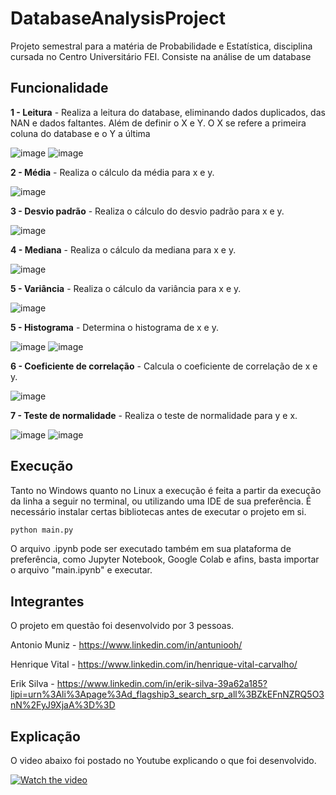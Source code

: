# DatabaseAnalysisProject

Projeto semestral para a matéria de Probabilidade e Estatística, disciplina cursada no Centro Universitário FEI. Consiste na análise de um database

## Funcionalidade

**1 - Leitura** - Realiza a leitura do database, eliminando dados duplicados, das NAN e dados faltantes. Além de definir o X e Y. O X se refere a primeira coluna do database e o Y a última

![image](images/read.png)
![image](images/definexy.png)

**2 - Média** - Realiza o cálculo da média para x e y.

![image](images/media.png)

**3 - Desvio padrão** - Realiza o cálculo do desvio padrão para x e y.

![image](images/desvioPadrao.png)

**4 - Mediana** - Realiza o cálculo da mediana para x e y.

![image](images/mediana.png)

**5 - Variância** - Realiza o cálculo da variância para x e y.

![image](images/variancia.png)

**5 - Histograma** - Determina o histograma de x e y.

![image](images/histox.png)
![image](images/histoy.png)

**6 - Coeficiente de correlação** - Calcula o coeficiente de correlação de x e y.

![image](images/corr.png)

**7 - Teste de normalidade** - Realiza o teste de normalidade para y e x.

![image](images/normalX.png)
![image](images/normalY.png)

## Execução

Tanto no Windows quanto no Linux a execução é feita a partir da execução da linha a seguir no terminal, ou utilizando uma IDE de sua preferência. É necessário instalar certas bibliotecas antes de executar o projeto em si.

```bash
python main.py
```

O arquivo .ipynb pode ser executado também em sua plataforma de preferência, como Jupyter Notebook, Google Colab e afins, basta importar o arquivo "main.ipynb" e executar.

## Integrantes

O projeto em questão foi desenvolvido por 3 pessoas.

Antonio Muniz - https://www.linkedin.com/in/antuniooh/

Henrique Vital - https://www.linkedin.com/in/henrique-vital-carvalho/

Erik Silva - https://www.linkedin.com/in/erik-silva-39a62a185?lipi=urn%3Ali%3Apage%3Ad_flagship3_search_srp_all%3BZkEFnNZRQ5O3nN%2FyJ9XjaA%3D%3D

## Explicação
O video abaixo foi postado no Youtube explicando o que foi desenvolvido.

[![Watch the video](https://i.ytimg.com/vi/NMv0SSdDm-c/hqdefault.jpg?sqp=-oaymwEZCPYBEIoBSFXyq4qpAwsIARUAAIhCGAFwAQ==&rs=AOn4CLDh7XoovfSfoZBLPZuDEHgpO9JoQA)](https://youtu.be/u9Ki6DN7aiM)
